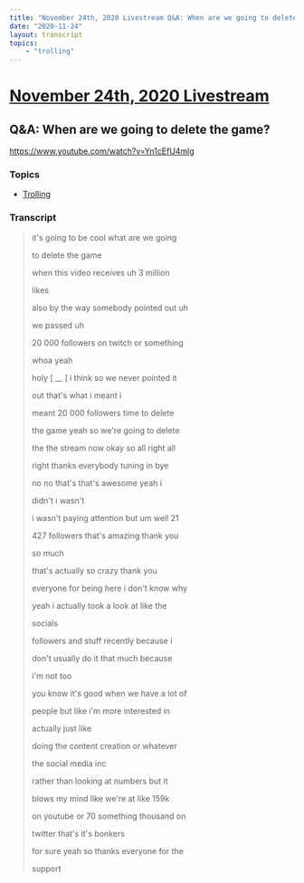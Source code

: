 ```yaml
---
title: "November 24th, 2020 Livestream Q&A: When are we going to delete the game?"
date: "2020-11-24"
layout: transcript
topics:
    - "trolling"
---
```

# [November 24th, 2020 Livestream](../2020-11-24.md)
## Q&A: When are we going to delete the game?
https://www.youtube.com/watch?v=Yn1cEfU4mlg

### Topics
* [Trolling](../topics/trolling.md)

### Transcript

> it's going to be cool what are we going
> 
> to delete the game
> 
> when this video receives uh 3 million
> 
> likes
> 
> also by the way somebody pointed out uh
> 
> we passed uh
> 
> 20 000 followers on twitch or something
> 
> whoa yeah
> 
> holy [ __ ] i think so we never pointed it
> 
> out that's what i meant i
> 
> meant 20 000 followers time to delete
> 
> the game yeah so we're going to delete
> 
> the the stream now okay so all right all
> 
> right thanks everybody tuning in bye
> 
> no no that's that's awesome yeah i
> 
> didn't i wasn't
> 
> i wasn't paying attention but um well 21
> 
> 427 followers that's amazing thank you
> 
> so much
> 
> that's actually so crazy thank you
> 
> everyone for being here i don't know why
> 
> yeah i actually took a look at like the
> 
> socials
> 
> followers and stuff recently because i
> 
> don't usually do it that much because
> 
> i'm not too
> 
> you know it's good when we have a lot of
> 
> people but like i'm more interested in
> 
> actually just like
> 
> doing the content creation or whatever
> 
> the social media inc
> 
> rather than looking at numbers but it
> 
> blows my mind like we're at like 159k
> 
> on youtube or 70 something thousand on
> 
> twitter that's it's bonkers
> 
> for sure yeah so thanks everyone for the
> 
> support
> 
